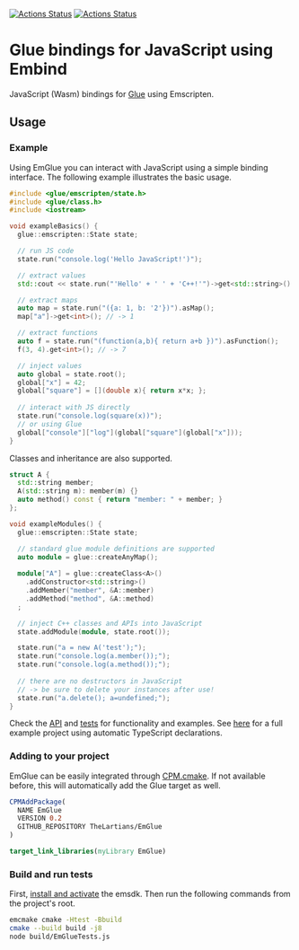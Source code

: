 [![Actions Status](https://github.com/TheLartians/EmGlue/workflows/Build/badge.svg)](https://github.com/TheLartians/EmGlue/actions)
[![Actions Status](https://github.com/TheLartians/EmGlue/workflows/Style/badge.svg)](https://github.com/TheLartians/EmGlue/actions)

# Glue bindings for JavaScript using Embind

JavaScript (Wasm) bindings for [Glue](https://github.com/TheLartians/Glue) using Emscripten.

## Usage

### Example

Using EmGlue you can interact with JavaScript using a simple binding interface.
The following example illustrates the basic usage.

```cpp
#include <glue/emscripten/state.h>
#include <glue/class.h>
#include <iostream>

void exampleBasics() {
  glue::emscripten::State state;

  // run JS code
  state.run("console.log('Hello JavaScript!')");

  // extract values
  std::cout << state.run("'Hello' + ' ' + 'C++!'")->get<std::string>() << std::endl;

  // extract maps
  auto map = state.run("({a: 1, b: '2'})").asMap();
  map["a"]->get<int>(); // -> 1

  // extract functions
  auto f = state.run("(function(a,b){ return a+b })").asFunction();
  f(3, 4).get<int>(); // -> 7

  // inject values
  auto global = state.root();
  global["x"] = 42;
  global["square"] = [](double x){ return x*x; };
  
  // interact with JS directly
  state.run("console.log(square(x))");
  // or using Glue
  global["console"]["log"](global["square"](global["x"]));
}
```

Classes and inheritance are also supported.

```cpp
struct A {
  std::string member;
  A(std::string m): member(m) {}
  auto method() const { return "member: " + member; }
};

void exampleModules() {
  glue::emscripten::State state;

  // standard glue module definitions are supported
  auto module = glue::createAnyMap();
  
  module["A"] = glue::createClass<A>()
    .addConstructor<std::string>()
    .addMember("member", &A::member)
    .addMethod("method", &A::method)
  ;

  // inject C++ classes and APIs into JavaScript
  state.addModule(module, state.root());

  state.run("a = new A('test');");
  state.run("console.log(a.member());");
  state.run("console.log(a.method());");
  
  // there are no destructors in JavaScript 
  // -> be sure to delete your instances after use!
  state.run("a.delete(); a=undefined;");
}
```

Check the [API](include/glue/emscripten/state.h) and [tests](test/source/state.cpp) for functionality and examples.
See [here](https://github.com/TheLartians/TypeScriptXX) for a full example project using automatic TypeScript declarations.

### Adding to your project

EmGlue can be easily integrated through [CPM.cmake](https://github.com/TheLartians/CPM.cmake).
If not available before, this will automatically add the Glue target as well.

```cmake
CPMAddPackage(
  NAME EmGlue
  VERSION 0.2
  GITHUB_REPOSITORY TheLartians/EmGlue
)

target_link_libraries(myLibrary EmGlue)
```

### Build and run tests

First, [install and activate](https://emscripten.org/docs/getting_started/downloads.html) the emsdk.
Then run the following commands from the project's root.

```bash
emcmake cmake -Htest -Bbuild
cmake --build build -j8
node build/EmGlueTests.js
```
